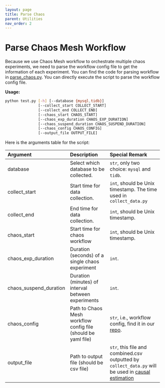```yaml
---
layout: page
title: Parse Chaos
parent: Utilities
nav_order: 2
---
```


# Parse Chaos Mesh Workflow

Because we use Chaos Mesh workflow to orchestrate multiple chaos experiments, we need to parse the workflow config file to get the information of each experiment. You can find the code for parsing workflow in [parse_chaos.py](https://github.com/ZhenlanJi/PerfCE/blob/main/src/parse_chaos.py). You can directly execute the script to parse the workflow config file.

**Usage:**

```bash
python test.py [-h] [--database {mysql,tidb}]
               [--collect_start COLLECT_START]
               [--collect_end COLLECT_END]
               [--chaos_start CHAOS_START]
               [--chaos_exp_duration CHAOS_EXP_DURATION]
               [--chaos_suspend_duration CHAOS_SUSPEND_DURATION]
               [--chaos_config CHAOS_CONFIG]
               [--output_file OUTPUT_FILE]
```

Here is the arguments table for the script:


| Argument               | Description                                                   | Special Remark                                                                                                                                                           |
| :--------------------- | :------------------------------------------------------------ | :----------------------------------------------------------------------------------------------------------------------------------------------------------------------- |
| database               | Select which database to be collected.                        | `str`, only two choice: `mysql` and `tidb`.                                                                                                                              |
| collect_start          | Start time for data collection.                               | `int`, should be Unix timestamp. The time used in `collect_data.py`                                                                                                      |
| collect_end            | End time for data collection.                                 | `int`, should be Unix timestamp.                                                                                                                                         |
| chaos_start            | Start time for chaos workflow                                 | `int`, should be Unix timestamp.                                                                                                                                         |
| chaos_exp_duration     | Duration (seconds) of a single chaos experiment               | `int`.                                                                                                                                                                   |
| chaos_suspend_duration | Duration (minutes) of interval between experiments            | `int`.                                                                                                                                                                   |
| chaos_config           | Path to Chaos Mesh workflow config file (should be yaml file) | `str`, i.e., workflow config, find it in our [repo](https://github.com/ZhenlanJi/PerfCE/tree/main/config_files/ce).                                                      |
| output_file            | Path to output file (should be csv file)                      | `str`, this file and combined.csv outputted by `collect_data.py` will be used in [causal estimation](/PerfCE/pages/utilities/estimation.html) |
